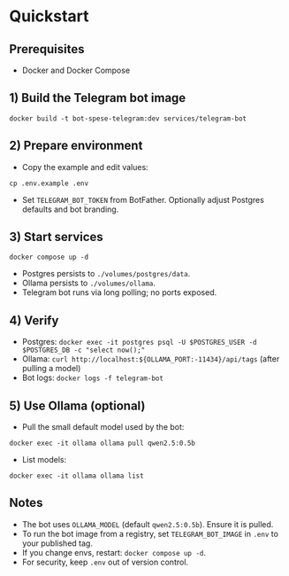# Quickstart

## Prerequisites
- Docker and Docker Compose

## 1) Build the Telegram bot image
```
docker build -t bot-spese-telegram:dev services/telegram-bot
```

## 2) Prepare environment
- Copy the example and edit values:
```
cp .env.example .env
```
- Set `TELEGRAM_BOT_TOKEN` from BotFather. Optionally adjust Postgres defaults and bot branding.

## 3) Start services
```
docker compose up -d
```
- Postgres persists to `./volumes/postgres/data`.
- Ollama persists to `./volumes/ollama`.
- Telegram bot runs via long polling; no ports exposed.

## 4) Verify
- Postgres: `docker exec -it postgres psql -U $POSTGRES_USER -d $POSTGRES_DB -c "select now();"`
- Ollama: `curl http://localhost:${OLLAMA_PORT:-11434}/api/tags` (after pulling a model)
- Bot logs: `docker logs -f telegram-bot`

## 5) Use Ollama (optional)
- Pull the small default model used by the bot:
```
docker exec -it ollama ollama pull qwen2.5:0.5b
```
- List models:
```
docker exec -it ollama ollama list
```

## Notes
- The bot uses `OLLAMA_MODEL` (default `qwen2.5:0.5b`). Ensure it is pulled.
- To run the bot image from a registry, set `TELEGRAM_BOT_IMAGE` in `.env` to your published tag.
- If you change envs, restart: `docker compose up -d`.
- For security, keep `.env` out of version control.
